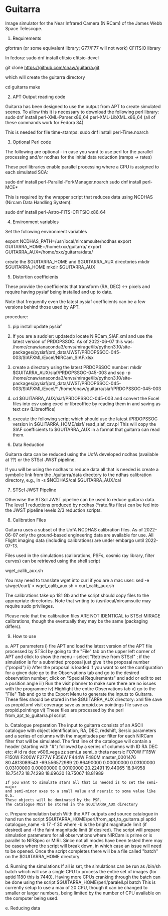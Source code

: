 # Guitarra

Image simulator for the Near Infrared Camera (NIRCam) of the
James Webb Space Telescope.


1. Requirements

gfortran (or some equivalent library; G77/F77 will not work)
CFITSIO library

In fedora:
sudo dnf install cfitsio cfitsio-devel

git clone https://github.com/cnaw/guitarra.git

which will create the  guitarra directory

cd guitarra
make




2. APT Output reading code

Guitarra has been designed to use the output from APT to create simulated
scenes. To allow this it is necessary to download the following perl library:
sudo dnf install  perl-XML-Parser.x86_64 perl-XML-LibXML.x86_64 
(all of these commands work for Fedora 34)

This is needed for file time-stamps:
sudo dnf install perl-Time.noarch


3. Optional Perl code

The following are optional - in case you want to use perl for the parallel
processing and/or ncdhas for the initial data reduction (ramps -> rates)

These perl libraries enable parallel processing where a CPU is assigned to
each simulated SCA:

sudo dnf install perl-Parallel-ForkManager.noarch
sudo dnf install perl-MCE\*

This is required by the wrapper script that reduces data using NCDHAS
(Nircam Data Handling System):

sudo dnf install perl-Astro-FITS-CFITSIO.x86_64


4. Environment variables

Set the following environment variables

export NCDHAS_PATH=/usr/local/nircamsuite/ncdhas
export GUITARRA_HOME=/home/xxx/guitarra/
export GUITARRA_AUX=/home/xxx/guitarra/data/

create the $GUITARRA_HOME and $GUITARRA_AUX directories
mkdir $GUITARRA_HOME
mkdir $GUITARRA_AUX


5. Distortion coefficients

These provide the coefficients that transform
(RA, DEC) <-> pixels 
and require having pysiaf being installed and up to date.

Note that frequently even the latest pysiaf coefficients can be
a few versions behind those used by APT.

procedure:
1. pip install update pysiaf

2. If you are a sudo'er:
   updatedb
   locate NIRCam_SIAF.xml
   and use the latest version of PRDOPSSOC.
   As of 2022-06-07 this was:
/home/cnaw/anaconda3/envs/mirage/lib/python3.10/site-packages/pysiaf/prd_data/JWST/PRDOPSSOC-045-003/SIAFXML/Excel/NIRCam_SIAF.xlsx

3. create a directory using the latest PRDOPSSOC number:
   mkdir $GUITARRA_AUX/siaf/PRDOPSSOC-045-003
   and 
   scp -p /home/cnaw/anaconda3/envs/mirage/lib/python3.10/site-packages/pysiaf/prd_data/JWST/PRDOPSSOC-045-003/SIAFXML/Excel/* /home/cnaw/guitarra/siaf/PRDOPSSOC-045-003

4.  cd  $GUITARRA_AUX/siaf/PRDOPSSOC-045-003
    and convert the Excel files into csv using excel or libreoffice by reading them in and
    saving as text csv (Libreoffice)

5.  execute the following script which should use the latest /PRDOPSSOC version in $GUITARRA_HOME/siaf/
    read_siaf_csv.pl
    This will copy the SIAF coefficients to $GUITARRA_AUX in a format that guitarra can read them.


6. Data Reduction

Guitarra data can be reduced using the UofA developed ncdhas
(available at ??) or the STScI JWST pipeline.

If you will be using the ncdhas to reduce data all that is needed is create
a symbolic link from the ./guitarra/data directory to the ndhas calibration
directory, e.g.,
ln -s $NCDHAS/cal  $GUITARRA_AUX/cal

7. STScI JWST Pipeline

Otherwise the STScI JWST pipeline can be used to reduce guitarra data.
The level 1 reductions produced by ncdhas (*rate.fits files)  can be fed
into the JWST pipeline levels 2/3 reduction scripts.

8. Calibration Files

Guitarra uses a subset of the UofA NCDHAS calibration files. As of 2022-06-07
only the ground-based engineering data are available for use. All Flight
imaging data (including calibrations) are under embargo until 2022-07-13.

Files used in the simulations (calibrations, PSFs, cosmic ray library,
filter curves) can be retrieved using the shell script

wget_calib_aux.sh

You may need to translate wget into curl if you are a mac user:
sed -e s/wget/curl/ < wget_calib_aux.sh > curl_calib_aux.sh

The calibrations take up 181 Gb and the script should copy files to the
appropriate directories. Note that writing to /usr/local/nircamsuite may
require sudo privileges.

Please note that the calibration files ARE NOT IDENTICAL to STScI MIRAGE
calibrations, though the eventually they may be the same (packaging differs).

9. How to use


a. APT parameters
   i) fire APT and load the latest version of the APT file processed by STScI
      by going to the "File" tab on the upper left corner of APT and click to
      show the menu - select "Retrieve from STScI" ; if the simulation is
      for a submitted proposal just give it the proposal number ("propid") 
  ii) After the proposal is loaded if you want to set the configuration
      for a given date go to the Observations tab and go to the desired
      observation number; click on "Special Requirements" and add or edit
      to set a position angle
 iii) Run the visit planner to make sure there are no issues with the
      programme
  iv) Highlight the entire Observations tab
   v) go to the "File" Tab and go to the Export Menu to generate the inputs
      to Guitarra. These files should be stored in the $GUITARRA_AUX directory:
                   xml file          save as propid.xml
                   visit coverage    save as propid.csv
		   pointings file    save as propid.pointings
  vi) These files are processed by the perl from_apt_to_guitarra.pl script

b. Catalogue preparation
   The input to guitarra consists of an ASCII catalogue with object
   identification, RA, DEC, redshift, Sersic parameters  and a series of
   columns with the magnitudes per filter for each NIRCam filter that
   will be simulated. The first line of the catalogue will contain a header
   (starting with "#") followed by a series of columns with ID RA DEC etc:
   \# id ra dec v606_vega zz semi_a  semi_b  theta nsersic F070W F115W F150W F200W F277W F356W F444W F480M
          master_0001476 80.4813089543 -69.556572989  20.86490000   0.00000000   0.03100000   0.03100000   0.00000000   0.00100000 20.22491 19.44065 18.94958 18.75473 18.74298 18.69630 18.75067 18.81989

    If you want to simulate stars all that is needed is to set the semi-major
    and semi-minor axes to a small value and nsersic to some value like 0.5.
    These objects will be dominated by the PSF.
    The catalogue MUST be stored in the $GUITARRA_AUX directory

c. Prepare simulation batch 
   With the APT outputs and source catalogue in hand run the script
   $GUITARRA_HOME/perl/from_apt_to_guitarra.pl aptid catalogue_name -b 17 -f 30
   where -b is the bright magnitude limit (if desired) and -f the faint
   magnitude limit (if desired).
   The script will prepare simulation parameters for  all observations where
   NIRCam is prime or is parallel to NIRSpec or  MIRI. Since not all modes
   have been tested there may be cases where the script will break down,
   in which case an issue will need to be opened.
   Once the script completes there will be a file called "batch" on the
   $GUITARRA_HOME directory

d. Running the simulations
   If all is set, the simulations can be run as
   /bin/sh batch
   which will use a single CPU to process the entire set of images
   (for aptid 1180 this is 7440).
   Having more CPUs cranking through the batch can be done using the script 
   $GUITARRA_HOME/perl/paralell.pl batch
   This is currently setup to use a max of 20 CPU, though it can be changed
   to smaller or larger numbers, being limited by the number of CPU
   available on the computer being used. 

e. Reducing data

